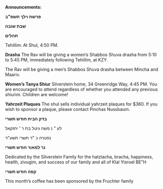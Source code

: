 **Announcements:**

**פרשת וילך תשפ"ב**

**שבת שובה**

**תהלים**

Tehillim: At Shul, 4:50 PM. 

**Drasha** The Rav will be giving a women’s Shabbos Shuva drasha from 5:10 to 5:45 PM,
immediately following Tehillim, at KZY.

The Rav will be giving a men’s Shabbos Shuva drasha between Mincha and Maariv.

**Women’s Tanya Shiur**  Silverstein home, 34 Greenridge Way, 4:45 PM. You are encouraged to attend regardless of whether you attended any previous shiurim. Children are welcome!

**Yahrzeit Plaques** The shul sells individual yahrzeit plaques for $360. If you wish to sponsor a plaque, please contact Pinchas Nussbaum.

**בדק הבית חודש תשרי**

לע " נ פשה גיטל בת ר ' יחזקאל

נפטרה כ "ד תשרי תשע"ד

**נר למאור חודש תשרי**

Dedicated by the Silverstein Family for the hatzlacha, bracha, happiness, health, zivugim, and success of our family and all of Klal Yisroel BE”H

**קפה חודש תשרי**  

This month’s coffee has been sponsored by the Fruchter family
